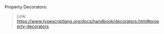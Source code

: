 Property Decorators:
> Link: https://www.typescriptlang.org/docs/handbook/decorators.html#property-decorators

